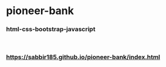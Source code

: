 # pioneer-bank
### html-css-bootstrap-javascript
<br>

### https://sabbir185.github.io/pioneer-bank/index.html
